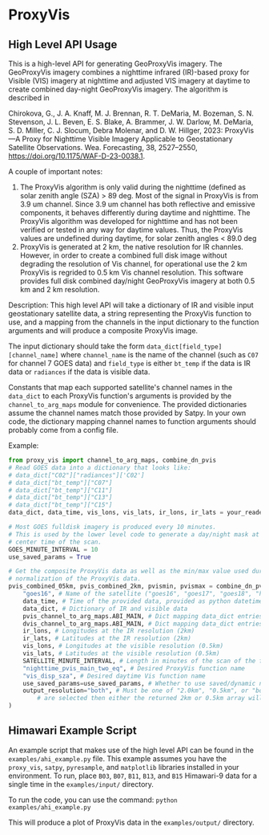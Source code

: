 # ProxyVis

## High Level API Usage

This is a high-level API for generating GeoProxyVis imagery. The GeoProxyVis imagery
combines a nighttime infrared (IR)-based proxy for Visible (VIS) imagery at nighttime and adjusted VIS imagery at
daytime to create combined day-night GeoProxyVis imagery. The algorithm is described in

Chirokova, G., J. A. Knaff, M. J. Brennan, R. T. DeMaria, M. Bozeman, S. N.
Stevenson, J. L. Beven, E. S. Blake, A. Brammer, J. W. Darlow, M. DeMaria, S.
D. Miller, C. J. Slocum, Debra Molenar, and D. W. Hillger, 2023: ProxyVis—A
Proxy for Nighttime Visible Imagery Applicable to Geostationary Satellite
Observations. Wea. Forecasting, 38, 2527–2550,
https://doi.org/10.1175/WAF-D-23-0038.1.

A couple of important notes:
1)  The ProxyVis algorithm is only valid during the nighttime (defined as solar
zenith angle (SZA) > 89 deg. Most of the signal in ProxyVis is from 3.9 um
channel. Since 3.9 um channel has both reflective and emissive components, it
behaves differently during daytime and nighttime. The ProxyVis algorithm was
developed for nighttime and has not been verified or tested in any way for
daytime values. Thus, the ProxyVis values are undefined during daytime, for
solar zenith angles < 89.0 deg 
2) ProxyVis is generated at 2 km, the native resolution for IR channles.
However, in order to create a combined full disk image without degrading the
resolution of Vis channel, for operational use the 2 km ProxyVis is regrided to
0.5 km Vis channel resolution.  This software provides full disk combined day/night
GeoProxyVis imagery at both 0.5 km and 2 km resolution. 

Description:
This high level API will take a dictionary of IR and visible input
geostationary satellite data, a string representing the ProxyVis function to
use, and a mapping from the channels in the input dictionary to the function
arguments and will produce a composite ProxyVis image.

The input dictionary should take the form `data_dict[field_type][channel_name]`
where `channel_name` is the name of the channel (such as `C07` for channel 7
GOES data) and `field_type` is either `bt_temp` if the data is IR data or
`radiances` if the data is visible data.

Constants that map each supported satellite's channel names in the `data_dict`
to each ProxyVis function's arguments is provided by the `channel_to_arg_maps`
module for convenience.  The provided dictionaries assume the channel names
match those provided by Satpy. In your own code, the dictionary mapping channel
names to function arguments should probably come from a config file.

Example:
```python
from proxy_vis import channel_to_arg_maps, combine_dn_pvis
# Read GOES data into a dictionary that looks like:
# data_dict["C02"]["radiances"]['C02']
# data_dict["bt_temp"]["C07"]
# data_dict["bt_temp"]["C11"]
# data_dict["bt_temp"]["C13"]
# data_dict["bt_temp"]["C15"]
data_dict, data_time, vis_lons, vis_lats, ir_lons, ir_lats = your_reader(goes_filenames)

# Most GOES fulldisk imagery is produced every 10 minutes.
# This is used by the lower level code to generate a day/night mask at the 
# center time of the scan.
GOES_MINUTE_INTERVAL = 10
use_saved_params = True

# Get the composite ProxyVis data as well as the min/max value used during
# normalization of the ProxyVis data.
pvis_combined_05km, pvis_combined_2km, pvismin, pvismax = combine_dn_pvis.get_all_vis_pvis(
    "goes16", # Name of the satellite ("goes16", "goes17", "goes18", "himawari8", "himawari9", "meteosat-9", "meteosat-11")
    data_time, # Time of the provided data, provided as python datetime object
    data_dict, # Dictionary of IR and visible data
    pvis_channel_to_arg_maps.ABI_MAIN, # Dict mapping data_dict entries to pvis function args
    dvis_channel_to_arg_maps.ABI_MAIN, # Dict mapping data_dict entries to daytime vis function args
    ir_lons, # Longitudes at the IR resolution (2km)
    ir_lats, # Latitudes at the IR resolution (2km)
    vis_lons, # Longitudes at the visible resolution (0.5km)
    vis_lats, # Latitudes at the visible resolution (0.5km)
    SATELLITE_MINUTE_INTERVAL, # Length in minutes of the scan of the full disk
    "nighttime_pvis_main_two_eq", # Desired ProxyVis function name
    "vis_disp_sza", # Desired daytime Vis function name
    use_saved_params=use_saved_params, # Whether to use saved/dynamic normalization for ProxyVis
    output_resolution="both", # Must be one of "2.0km", "0.5km", or "both". If "2.0km" or "0.5km"
        # are selected then either the returned 2km or 0.5km array will be set to None.
) 
```

## Himawari Example Script
An example script that makes use of the high level API can be found in the
`examples/ahi_example.py` file. This example assumes you have the `proxy_vis`,
`satpy`, `pyresample`, and `matplotlib` libraries installed in your environment.
To run, place `B03`, `B07`, `B11`, `B13`, and `B15` Himawari-9 data for a single
time in the `examples/input/` directory. 

To run the code, you can use the command:
`python examples/ahi_example.py`

This will produce a plot of ProxyVis data in the `examples/output/` directory.
